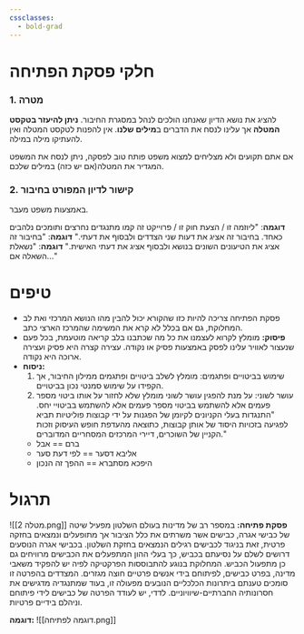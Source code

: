 ```yaml
---
cssclasses:
  - bold-grad
---
```

# חלקי פסקת הפתיחה
### 1. מטרה
להציג את נושא הדיון שאנחנו הולכים לנהל במסגרת החיבור.
**ניתן להיעזר בטקסט המטלה** אך עלינו לנסח את הדברים ב**מילים שלנו**.
אין להפנות לטקסט המטלה ואין להעתיקו מילה במילה.

אם אתם תקועים ולא מצליחים למצוא משפט פותח טוב לפסקה, ניתן לנסח את המשפט המגדיר את המטלה(אם יש כזה) במילים שלכם.
### 2. קישור לדיון המפורט בחיבור
באמצעות משפט מעבר.

**דוגמה**: "ליוזמה זו / הצעת חוק זו / פרוייקט זה קמו מתנגדים נחרצים ותומכים נלהבים כאחד. בחיבור זה אציג את דעות שני הצדדים ולבסוף את דעתי."
**דוגמה**: "בחיבור זה אציג את הטיעונים השונים בנושא ולבסוף אציג את דעתי האישית."
**דוגמה**: "נשאלת השאלה אם..."

# טיפים
* פסקת הפתיחה צריכה להיות כזו שהקורא יכול להבין מהו הנושא המרכזי ואת לב המחלוקת, גם אם בכלל לא קרא את המשימה שהמרכז הארצי כתב.
* **פיסוק:** מומלץ לקרוא לעצמנו את כל מה שכתבנו בלב קריאה מוטעמת, בכל פעם שנעצור לאוויר עלינו לפסק באמצעות פסיק או נקודה. עצירה קצרה היא פסיק ועצירה ארוכה היא נקודה.
* **ניסוח:**
	1. שימוש בביטויים ופתגמים: מומלץ לשלב ביטויים ופתגמים ממילון החיבור, אך הקפידו על שימוש סמנטי נכון בביטויים.
	2. עושר לשוני: על מנת להפגין עושר לשוני מומלץ שלא לחזור על אותו ביטוי מספר פעמים אלא להשתמש בביטוי מספר פעמים אלא להשתמש בביטויי יחס.
	"התנגדות בעלי הקניונים לקיומן של הפגנות על ידי קבוצות פוליטיות תביא לפגיעה בזכויות היסוד של אותן קבוצות, כתוצאה מהעדפת חופש העיסוק וזכות הקניין של השוכרים, דיירי המרכזים המסחריים המדוברים."
	* ברם == אבל
	* אליבא דסער == לפי דעת סער
	* היפכא מסתברא == ההפך זה הנכון

# תרגול
![[מטלה 2.png]]
**פסקת פתיחה:**
במספר רב של מדינות בעולם השלטון מפעיל שיטה של כבישי אגרה, כבישים אשר משרתים את כלל הציבור אך מתופעלים ונמצאים בחזקה פרטית, זאת בניגוד לכבישים רגילים הנמצאים בחזקת השלטון.
בכבישי אגרה הנוסעים דרושים לשלם על נסיעתם בכביש, כך בעלי ההון המתפעלים את הכבישים מרוויחים גם כן מתפעול הכביש.
המחלוקת בנוגע להתבוססות הפרקטיקה לפיה יש להפקיד משאבי מדינה, בפרט כבישים, לפיתוחם בידי אנשים פרטיים חוצה מגזרים.
המצדדים בהפרטה זו סומכים טענתם ביתרונות הכלכליים הנובעים מפעולה זו, בעוד שמתנגדיה מדגישים את חסרונותיה החברתיים-שיוויוניים.
לדדי, יש לעודד הפרטה של כבישים לידי פיתוחם וניהלם בידיים פרטיות.

**דוגמה:**
![[דוגמה לפתיחה.png]]
